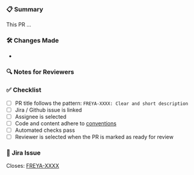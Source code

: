 ### 📋 Summary
<!-- Briefly describe WHAT and WHY of this PR -->
This PR ...
 
### 🛠️ Changes Made
<!-- One-liners or bullet points -->
- 

### 🔍 Notes for Reviewers
<!-- Tips, edge cases, or test instructions -->
 
### ✅ Checklist
- [ ] PR title follows the pattern: `FREYA-XXXX: Clear and short description`
- [ ] Jira / Github issue is linked
- [ ] Assignee is selected
- [ ] Code and content adhere to [conventions](https://scilifelab.atlassian.net/wiki/spaces/CDP2/pages/1909424133/Guidelines+for+the+portal+content)
- [ ] Automated checks pass
- [ ] Reviewer is selected when the PR is marked as ready for review

### 🔗 Jira Issue
<!-- Example: FREYA-914 -->
Closes: [FREYA-XXXX](https://scilifelab.atlassian.net/browse/FREYA-XXXX)
